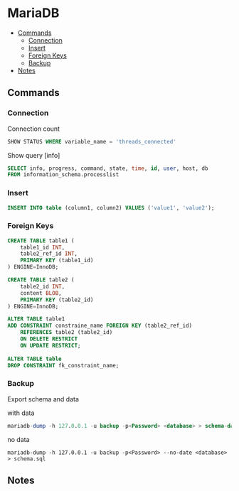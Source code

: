 # MariaDB

<!-- toc -->

- [Commands](#commands)
  - [Connection](#connection)
  - [Insert](#insert)
  - [Foreign Keys](#foreign-keys)
  - [Backup](#backup)
- [Notes](#notes)


<!-- tocstop -->

## Commands

### Connection
Connection count
``` sql
SHOW STATUS WHERE variable_name = 'threads_connected'
```
Show query [info]
``` sql
SELECT info, progress, command, state, time, id, user, host, db 
FROM information_schema.processlist
```

### Insert 
``` sql
INSERT INTO table (column1, column2) VALUES ('value1', 'value2');
```

### Foreign Keys
``` sql
CREATE TABLE table1 (
    table1_id INT,
    table2_ref_id INT,
    PRIMARY KEY (table1_id)
) ENGINE=InnoDB;

CREATE TABLE table2 (
    table2_id INT,
    content BLOB,
    PRIMARY KEY (table2_id)
) ENGINE=InnoDB;

ALTER TABLE table1
ADD CONSTRAINT constraine_name FOREIGN KEY (table2_ref_id)
    REFERENCES table2 (table2_id)
    ON DELETE RESTRICT
    ON UPDATE RESTRICT;
    
ALTER TABLE table
DROP CONSTRAINT fk_constraint_name;
```


### Backup
Export schema and data

with data
``` sql
mariadb-dump -h 127.0.0.1 -u backup -p<Password> <database> > schema-data.sql
```
no data
```
mariadb-dump -h 127.0.0.1 -u backup -p<Password> --no-date <database> > schema.sql
```

## Notes
